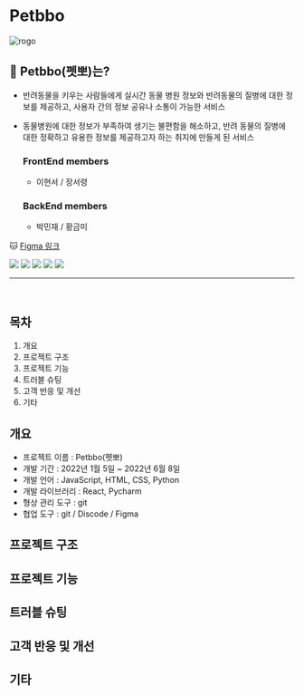 # Petbbo
![rogo](https://user-images.githubusercontent.com/84848848/158506311-2050851b-087a-42b7-9055-d90c5b9686fc.jpg)

## :dog: Petbbo(펫뽀)는?
- 반려동물을 키우는 사람들에게 실시간 동물 병원 정보와 반려동물의 질병에 대한 정보를 제공하고, 사용자 간의 정보 공유나 소통이 가능한 서비스
- 동물병원에 대한 정보가 부족하여 생기는 불편함을 해소하고, 반려 동물의 질병에 대한 정확하고 유용한 정보를 제공하고자 하는 취지에 만들게 된 서비스

  ### FrontEnd members<br>

    - 이현서 / 장서령
  ### BackEnd members

    - 박민재 / 황금미

:cat:
[Figma 링크](https://www.figma.com/file/PjMQ3hCBJEdbaTDBqTSVlj/%EC%A1%B8%ED%94%84_Petbbo?node-id=0%3A1)

<a href="https://www.figma.com//"><img src="https://img.shields.io/badge/Figma-F24E1E?style=flat-square&logo=FIGMA&logoColor=white"/></a>
<a href="https://jupyter.org/"><img src="https://img.shields.io/badge/Jupyternotebook-F37626?style=flat-square&logo=Jupyter&logoColor=white"/></a>
<a href="https://www.djangoproject.com/"><img src="https://img.shields.io/badge/Django-006600?style=flat-square&logo=Django&logoColor=white"/></a>
<a href="https://ko.reactjs.org/"><img src="https://img.shields.io/badge/React-61DAFB?style=flat-square&logo=React&logoColor=white"/></a>
<a href="https://www.jetbrains.com/ko-kr/pycharm/"><img src="https://img.shields.io/badge/Pycharm-000000?style=flat-square&logo=Pycharm&logoColor=white"/></a>
- - -  
<br>

## 목차
1. 개요
2. 프로젝트 구조
3. 프로젝트 기능
4. 트러블 슈팅
5. 고객 반응 및 개선
6. 기타

## 개요
- 프로젝트 이름 : Petbbo(펫뽀)
- 개발 기간 : 2022년 1월 5일 ~ 2022년 6월 8일
- 개발 언어 : JavaScript, HTML, CSS, Python
- 개발 라이브러리 : React, Pycharm
- 형상 관리 도구 : git
- 협업 도구 : git / Discode / Figma

## 프로젝트 구조

## 프로젝트 기능

## 트러블 슈팅

## 고객 반응 및 개선

## 기타

